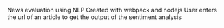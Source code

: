 News evaluation using NLP
Created with webpack and nodejs
User enters the url of an article to get the output of the sentiment analysis